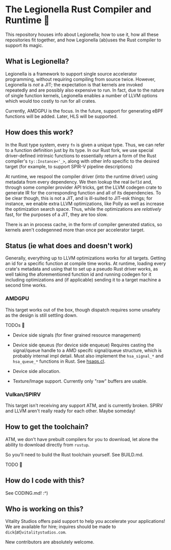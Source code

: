# The Legionella Rust Compiler and Runtime :construction:

This repository houses info about Legionella; how to use it, how all these
repositories fit together, and how Legionella (ab)uses the Rust compiler to
support its magic.

## What is Legionella?

Legionella is a framework to support single source accelerator programming,
without requiring compiling from source twice. However, Legionella is *not* a
JIT; the expectation is that kernels are invoked repeatedly and are possibly
also expensive to run. In fact, due to the nature of single function kernels,
Legionella enables a number of LLVM options which would too costly to run for
all crates.

Currently, AMDGPU is the focus. In the future, support for generating eBPF
functions will be added. Later, HLS will be supported.

## How does this work?

In the Rust type system, every `fn` is given a unique type. Thus, we can refer
to a function definition just by its type. In our Rust fork, we use special
driver-defined intrinsic functions to essentially return a form of the Rust
compiler's `ty::Instance<'_>`, along with other info specific to the desired
target (for example, to support SPIR-V pipeline descriptions)

At runtime, we respool the compiler driver (into the runtime driver) using
metadata from every dependency. We then lookup the real `DefId` and, through
some compiler provider API tricks, get the LLVM codegen crate to generate IR for
the corresponding function and all of its dependencies. To be clear though, this
is not a JIT, and is ill-suited to JIT-esk things; for instance, we enable extra
LLVM optimizations, like Polly as well as increase the optimization search space.
Thus, while the optimizations are *relatively* fast, for the purposes of a JIT,
they are too slow.

There is an in process cache, in the form of compiler generated statics, so
kernels aren't codegenned more than once per accelerator target.

## Status (ie what does and doesn't work)

Generally, everything up to LLVM optimizations works for all targets. 
Getting an id for a specific function at compile time works. At runtime, loading
every crate's metadata and using that to set up a pseudo Rust driver works, as well 
taking the aforementioned function id and running codegen for it including
optimizations and (if applicable) sending it to a target machine a second time works.

### AMDGPU

This target works out of the box, though dispatch requires some unsafety as the
design is still settling down.

TODOs :construction:
* Device side signals (for finer grained resource management)
* Device side qeueus  (for device side enqueue)
Requires casting the signal/queue handle to a AMD specifc signal/queue structure, which
is probably internal impl detail. Must also implement the `hsa_signal_*` and `hsa_queue_*`
functions in Rust. See [hsaqs.cl](https://github.com/RadeonOpenCompute/ROCm-Device-Libs/blob/master/ockl/src/hsaqs.cl).

* Device side allocation.
* Texture/Image support. Currently only "raw" buffers are usable.

### Vulkan/SPIRV

This target isn't receiving any support ATM, and is currently broken. SPIRV and LLVM
aren't really ready for each other. Maybe someday!

<!--
Legionella supports (or will, once a proc-macro gets written help with this)
single definition descriptor set/binding numbers; that is, both the resulting
SPIR-V global and the host code will use the same numbers when they refer to the
global or binding type, respectively.

The hope is to also allow creating entire graphics pipelines; ie vertex,
geometry, tess (eval and control), raytracing, and fragment "kernels", which are
then codgenned into a single SPIR-V module.
-->

## How to get the toolchain?

ATM, we don't have prebuilt compilers for you to download, let alone the ability to download 
directly from `rustup`.

So you'll need to build the Rust toolchain yourself. See BUILD.md.

TODO :construction:

## How do I code with this?

See CODING.md! :^)

## Who is working on this?

Vitality Studios offers paid support to help you accelerate your applications!
We are available for hire; inquires should be made to `dick`(at)`vitalitystudios.com`.

New contributors are absolutely welcome.
